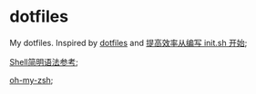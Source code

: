 # dotfiles

My dotfiles.
Inspired by [dotfiles](https://github.com/hanxi/dotfiles) and [提高效率从编写 init.sh 开始](https://zhuanlan.zhihu.com/p/50080614);

[Shell简明语法参考](https://www.runoob.com/linux/linux-shell.html);

[oh-my-zsh](https://github.com/ohmyzsh/ohmyzsh);
